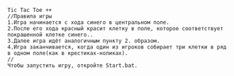     Tic Tac Toe ++
    //Правила игры
    1.Игра начинается с хода синего в центральном поле. 
    2.После его хода красный красит клетку в поле, которое соответствует покрашенной клетке синего..
    3.Далее игра идёт аналогичным пункту 2. образом.
    4.Игра заканчивается, когда один из игроков собирает три клетки в ряд в одном поле(как в крестиках-ноликах).
    //
    Чтобы запустить игру, откройте Start.bat.